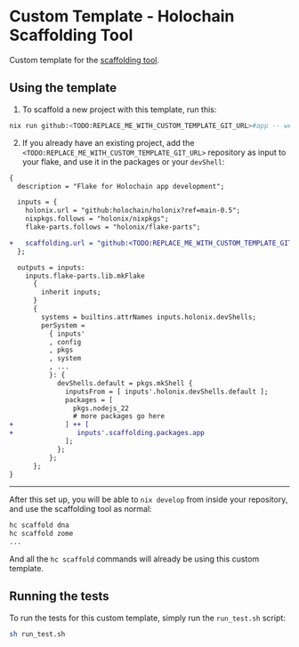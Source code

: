 # Custom Template - Holochain Scaffolding Tool

Custom template for the [scaffolding tool](https://github.com/holochain/scaffolding).

## Using the template

1. To scaffold a new project with this template, run this:

```bash
nix run github:<TODO:REPLACE_ME_WITH_CUSTOM_TEMPLATE_GIT_URL>#app -- web-app
```

2. If you already have an existing project, add the `<TODO:REPLACE_ME_WITH_CUSTOM_TEMPLATE_GIT_URL>` repository as input to your flake, and use it in the packages or your `devShell`:

```diff
{
  description = "Flake for Holochain app development";

  inputs = {
    holonix.url = "github:holochain/holonix?ref=main-0.5";
    nixpkgs.follows = "holonix/nixpkgs";
    flake-parts.follows = "holonix/flake-parts";

+   scaffolding.url = "github:<TODO:REPLACE_ME_WITH_CUSTOM_TEMPLATE_GIT_URL>";
  };

  outputs = inputs:
    inputs.flake-parts.lib.mkFlake
      {
        inherit inputs;
      }
      {
        systems = builtins.attrNames inputs.holonix.devShells;
        perSystem =
          { inputs'
          , config
          , pkgs
          , system
          , ...
          }: {
            devShells.default = pkgs.mkShell {
              inputsFrom = [ inputs'.holonix.devShells.default ];
              packages = [
                pkgs.nodejs_22
                # more packages go here
+             ] ++ [
+                inputs'.scaffolding.packages.app
              ];
            };
          };
      };
}
```

---

After this set up, you will be able to `nix develop` from inside your repository, and use the scaffolding tool as normal:

```bash
hc scaffold dna
hc scaffold zome
...
```

And all the `hc scaffold` commands will already be using this custom template.

## Running the tests

To run the tests for this custom template, simply run the `run_test.sh` script:

```bash
sh run_test.sh
```
